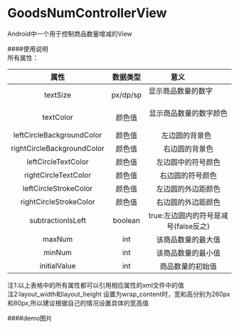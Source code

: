 # GoodsNumControllerView
Android中一个用于控制商品数量增减的View  


####使用说明   
所有属性：   

 属性 | 数据类型 | 意义                                                
 :-------: | :-------: | :--------:    
 textSize | px/dp/sp |显示商品数量的数字                       
 textColor |颜色值 | 显示商品数量的数字颜色     
 leftCircleBackgroundColor | 颜色值 | 左边圆的背景色   
 rightCircleBackgroundColor | 颜色值 | 右边圆的背景色   
 leftCircleTextColor | 颜色值 | 左边圆中的符号颜色 
 rightCircleTextColor | 颜色值 | 右边圆的符号颜色   
 leftCircleStrokeColor | 颜色值 | 左边圆的外边距颜色 
 rightCircleStrokeColor | 颜色值 | 右边圆的外边距颜色 
 subtractionIsLeft | boolean | true:左边圆内的符号是减号(false反之) 
 maxNum| int |该商品数量的最大值
 minNum| int | 该商品数量的最小值 
 initialValue | int | 商品数量的初始值  
 
注1:以上表格中的所有属性都可以引用相应属性的xml文件中的值    
注2:layout_width和layout_height 设置为wrap_content时，宽和高分别为260px和80px,所以建议根据自己的情况设置具体的宽高值 

####demo图片

